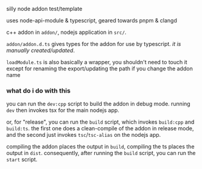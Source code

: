 silly node addon test/template

uses node-api-module & typescript, geared towards pnpm & clangd

c++ addon in `addon/`, nodejs application in `src/`.

`addon/addon.d.ts` gives types for the addon for use by typescript. *it is manually created/updated*.

`loadModule.ts` is also basically a wrapper, you shouldn't need to touch it except for renaming the export/updating the path if you change the addon name

### what do i do with this

you can run the `dev:cpp` script to build the addon in debug mode. running `dev` then invokes tsx for the main nodejs app.

or, for "release", you can run the `build` script, which invokes `build:cpp` and `build:ts`. the first one does a clean-compile of the addon in release mode, and the second just invokes `tsc`/`tsc-alias` on the nodejs app.

compiling the addon places the output in `build`, compiling the ts places the output in `dist`. consequently, after running the `build` script, you can run the `start` script.
